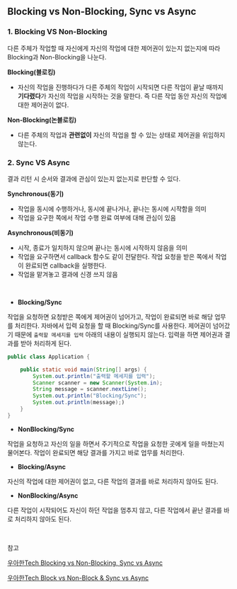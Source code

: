 ## Blocking vs Non-Blocking, Sync vs Async

### 1. Blocking VS Non-Blocking

다른 주체가 작업할 때 자신에게 자신의 작업에 대한 제어권이 있는지 없는지에 따라 Blocking과 Non-Blocking을 나눈다.

**Blocking(블로킹)**

- 자신의 작업을 진행하다가 다른 주체의 작업이 시작되면 다른 작업이 끝날 때까지 **기다렸다**가 자신의 작업을 시작하는 것을 말한다. 즉 다른 작업 동안 자신의 작업에 대한 제어권이 없다.

**Non-Blocking(논블로킹)**

- 다른 주체의 작업과 **관련없이** 자신의 작업을 할 수 있는 상태로 제어권을 위임하지 않는다.

### 2. Sync VS Async

결과 리턴 시 순서와 결과에 관심이 있는지 없는지로 판단할 수 있다.

**Synchronous(동기)**

- 작업을 동시에 수행하거나, 동시에 끝나거나, 끝나는 동시에 시작함을 의미
- 작업을 요구한 쪽에서 작업 수행 완료 여부에 대해 관심이 있음

**Asynchronous(비동기)**

- 시작, 종료가 일치하지 않으며 끝나는 동시에 시작하지 않음을 의미
- 작업을 요구하면서 callback 함수도 같이 전달한다. 작업 요청을 받은 쪽에서 작업이 완료되면 callback을 실행한다.
- 작업을 맡겨놓고 결과에 신경 쓰지 않음

<br>

- **Blocking/Sync**

작업을 요청하면 요청받은 쪽에게 제어권이 넘어가고, 작업이 완료되면 바로 해당 업무를 처리한다. 자바에서 입력 요청을 할 때 Blocking/Sync를 사용한다. 제어권이 넘어갔기 때문에 `출력할 메세지를 입력` 아래의 내용이 실행되지 않는다. 입력을 하면 제어권과 결과를 받아 처리하게 된다.

```java
public class Application {

    public static void main(String[] args) {
        System.out.println("출력할 메세지를 입력");
        Scanner scanner = new Scanner(System.in);
        String message = scanner.nextLine();
        System.out.println("Blocking/Sync");
        System.out.println(message);)
    }
}
```

- **NonBlocking/Sync**

작업을 요청하고 자신의 일을 하면서 주기적으로 작업을 요청한 곳에게 일을 마쳤는지 물어본다. 작업이 완료되면 해당 결과를 가지고 바로 업무를 처리한다.

- **Blocking/Async**

자신의 작업에 대한 제어권이 없고, 다른 작업의 결과를 바로 처리하지 않아도 된다.

- **NonBlocking/Async**

다른 작업이 시작되어도 자신이 하던 작업을 멈추지 않고, 다른 작업에서 끝난 결과를 바로 처리하지 않아도 된다.

<br>

참고

[우아한Tech Blocking vs Non-Blocking, Sync vs Async](https://www.youtube.com/watch?v=oEIoqGd-Sns&list=PLgXGHBqgT2TvpJ_p9L_yZKPifgdBOzdVH&index=126)

[우아한Tech Block vs Non-Block & Sync vs Async](https://www.youtube.com/watch?v=IdpkfygWIMk&t=1118s)

